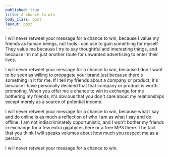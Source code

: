 ```yaml
--- 
published: true
title: A chance to win
body_class: post
layout: post
---
```





I will never retweet your message for a chance to win, because I value my friends as human beings, not tools I can use to gain something for myself. They value me because I try to say thoughtful and interesting things, and because I'm not just another route for unwanted advertising to enter their lives.

I will never retweet your message for a chance to win, because I don't want to be seen as willing to propagate your brand just because there's something in it for me. If I tell my friends about a company or product, it's because I have personally decided that that company or product is worth promoting. When you offer me a chance to win in exchange for me bothering my friends, it's obvious that you don't care about my relationships except merely as a source of potential income.

I will never retweet your message for a chance to win, because what I say and do online is as much a reflection of who I am as what I say and do offline. I am not indiscriminately opportunistic, and I won't bother my friends in exchange for a few extra gigabytes here or a free MP3 there. The fact that you think I will speaks volumes about how much you respect me as a person.

I will never retweet your message for a chance to win.

